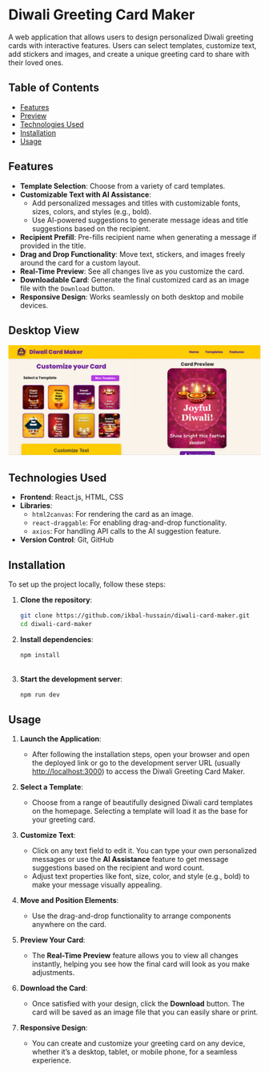 # Diwali Greeting Card Maker

A web application that allows users to design personalized Diwali greeting cards with interactive features. Users can select templates, customize text, add stickers and images, and create a unique greeting card to share with their loved ones.

## Table of Contents

- [Features](#features)
- [Preview](#desktop-view)
- [Technologies Used](#technologies-used)
- [Installation](#installation)
- [Usage](#usage)

## Features
- **Template Selection**: Choose from a variety of card templates.
- **Customizable Text with AI Assistance**: 
  - Add personalized messages and titles with customizable fonts, sizes, colors, and styles (e.g., bold).
  - Use AI-powered suggestions to generate message ideas and title suggestions based on the recipient.
- **Recipient Prefill**: Pre-fills recipient name when generating a message if provided in the title.
- **Drag and Drop Functionality**: Move text, stickers, and images freely around the card for a custom layout.
- **Real-Time Preview**: See all changes live as you customize the card.
- **Downloadable Card**: Generate the final customized card as an image file with the `Download` button.
- **Responsive Design**: Works seamlessly on both desktop and mobile devices.


## Desktop View

  ![View 1](https://github.com/ikbal-hussain/diwali-card-maker/blob/main/src/assets/Diwali-card-maker-screenshot-1.png)


## Technologies Used

- **Frontend**: React.js, HTML, CSS
- **Libraries**:
  - `html2canvas`: For rendering the card as an image.
  - `react-draggable`: For enabling drag-and-drop functionality.
  - `axios`: For handling API calls to the AI suggestion feature.
- **Version Control**: Git, GitHub

## Installation

To set up the project locally, follow these steps:

1. **Clone the repository**:

   ```bash
   git clone https://github.com/ikbal-hussain/diwali-card-maker.git
   cd diwali-card-maker
   
2. **Install dependencies**:

   ```bash
   npm install
  
3. **Start the development server**:

   ```bash
   npm run dev

## Usage

1. **Launch the Application**:
   - After following the installation steps, open your browser and open the deployed link or go to the development server URL (usually [http://localhost:3000](http://localhost:3000)) to access the Diwali Greeting Card Maker.

2. **Select a Template**:
   - Choose from a range of beautifully designed Diwali card templates on the homepage. Selecting a template will load it as the base for your greeting card.

3. **Customize Text**:
   - Click on any text field to edit it. You can type your own personalized messages or use the **AI Assistance** feature to get message suggestions based on the recipient and word count.
   - Adjust text properties like font, size, color, and style (e.g., bold) to make your message visually appealing.

5. **Move and Position Elements**:
   - Use the drag-and-drop functionality to arrange components anywhere on the card. 

6. **Preview Your Card**:
   - The **Real-Time Preview** feature allows you to view all changes instantly, helping you see how the final card will look as you make adjustments.

7. **Download the Card**:
   - Once satisfied with your design, click the **Download** button. The card will be saved as an image file that you can easily share or print.

8. **Responsive Design**:
   - You can create and customize your greeting card on any device, whether it’s a desktop, tablet, or mobile phone, for a seamless experience.

